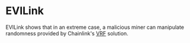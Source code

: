 # EVILink

EVILink shows that in an extreme case, a malicious miner can manipulate randomness provided by Chainlink's [VRF](https://docs.chain.link/docs/chainlink-vrf) solution.
